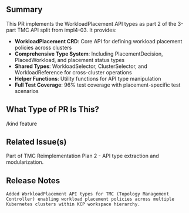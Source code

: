 <!--

Thanks for creating a pull request!
If this is your first time, please make sure to review CONTRIBUTING.MD.

-->

## Summary

This PR implements the WorkloadPlacement API types as part 2 of the 3-part TMC API split from impl4-03. It provides:

- **WorkloadPlacement CRD**: Core API for defining workload placement policies across clusters
- **Comprehensive Type System**: Including PlacementDecision, PlacedWorkload, and placement status types  
- **Shared Types**: WorkloadSelector, ClusterSelector, and WorkloadReference for cross-cluster operations
- **Helper Functions**: Utility functions for API type manipulation
- **Full Test Coverage**: 96% test coverage with placement-specific test scenarios

## What Type of PR Is This?

/kind feature

## Related Issue(s)

Part of TMC Reimplementation Plan 2 - API type extraction and modularization.

## Release Notes

```
Added WorkloadPlacement API types for TMC (Topology Management Controller) enabling workload placement policies across multiple Kubernetes clusters within KCP workspace hierarchy.
```